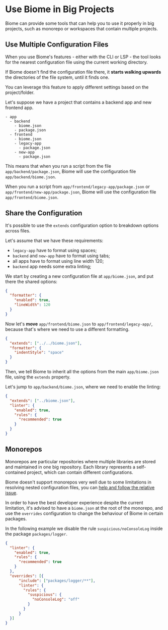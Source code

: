 # Use Biome in Big Projects

Biome can provide some tools that can help you to use it properly in big projects, such as monorepo or workspaces that contain multiple projects.

## Use Multiple Configuration Files

When you use Biome's features - either with the CLI or LSP - the tool looks for the nearest configuration file using the current working directory.

If Biome doesn't find the configuration file there, it **starts walking upwards** the directories of the file system, until it finds one.

You can leverage this feature to apply different settings based on the project/folder.

Let's suppose we have a project that contains a backend app and new frontend app.

```
- app
  - backend
    - biome.json
    - package.json
  - frontend
    - biome.json
    - legacy-app
      - package.json
    - new-app
      - package.json
```

This means that when you run a script from the file `app/backend/package.json`, Biome will use the configuration file `app/backend/biome.json`.

When you run a script from `app/frontend/legacy-app/package.json` or `app/frontend/new-app/package.json`, Biome will use the configuration file `app/frontend/biome.json`.

## Share the Configuration

It's possible to use the `extends` configuration option to breakdown options across files.

Let's assume that we have these requirements:
- `legacy-app` have to format using spaces;
- `backend` and `new-app` have to format using tabs;
- all apps have to format using line width 120;
- `backend` app needs some extra linting;

We start by creating a new configuration file at `app/biome.json`, and put there the shared options:

```json
{
  "formatter": {
    "enabled": true,
    "lineWidth": 120
  }
}
```

Now let's **move** `app/frontend/biome.json` to `app/frontend/legacy-app/`, because that's where we need to use a different formatting.

```json
{
  "extends": ["../../biome.json"],
  "formatter": {
    "indentStyle": "space"
  }
}
```

Then, we tell Biome to inherit all the options from the main `app/biome.json` file, using the `extends` property.

Let's jump to `app/backend/biome.json`, where we need to enable the linting:

```json
{
  "extends": ["../biome.json"],
  "linter": {
    "enabled": true,
    "rules": {
      "recommended": true
    }
  }
}
```

## Monorepos

Monorepos are particular repositories where multiple libraries are stored and maintained in one big repository. Each library represents a self-contained project, which can contain different configurations.

Biome doesn't support monorepos very well due to some limitations in resolving nested configuration files, you can [help and follow the relative issue](https://github.com/biomejs/biome/issues/2228).

In order to have the best developer experience despite the current limitation, it's advised to have a `biome.json` at the root of the monorepo, and use the `overrides` configuration to change the behaviour of Biome in certain packages.

In the following example we disable the rule `suspicious/noConsoleLog` inside the package `packages/logger`.

```json
{
  "linter": {
    "enabled": true,
    "rules": {
      "recommended": true
    }
  },
  "overrides": [{
      "include": ["packages/logger/**"],
      "linter": {
        "rules": {
          "suspicious": {
            "noConsoleLog": "off"
          }
        }
      }
  }]
}
```